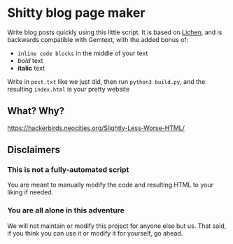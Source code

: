 # Shitty blog page maker

Write blog posts quickly using this little script. It is based on [Lichen](https://lichen.sensorstation.co/), and is backwards compatible with Gemtext, with the added bonus of:
- `inline code blocks` in the middle of your text
- *bold* text
- __italic__ text

Write in `post.txt` like we just did, then run `python3 build.py`, and the resulting `index.html` is your pretty website

## What? Why?

https://hackerbirds.neocities.org/Slightly-Less-Worse-HTML/

## Disclaimers

### This is not a fully-automated script

You are meant to manually modify the code and resulting HTML to your liking if needed.

### You are all alone in this adventure

We will not maintain or modify this project for anyone else but us. That said, if you think you can use it or modify it for yourself, go ahead.
